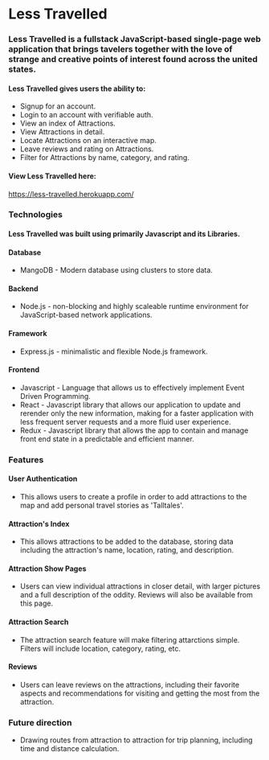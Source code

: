 # Less Travelled

### Less Travelled is a fullstack JavaScript-based single-page web application that brings tavelers together with the love of strange and creative points of interest found across the united states. 

#### Less Travelled gives users the ability to:
* Signup for an account.
* Login to an account with verifiable auth.
* View an index of Attractions.
* View Attractions in detail.
* Locate Attractions on an interactive map.
* Leave reviews and rating on Attractions.
* Filter for Attractions by name, category, and rating.


#### View Less Travelled here:
https://less-travelled.herokuapp.com/

### Technologies
#### Less Travelled was built using primarily Javascript and its Libraries.

#### Database
* MangoDB - Modern database using clusters to store data.
#### Backend
* Node.js - non-blocking and highly scaleable runtime environment for JavaScript-based network applications.
#### Framework
* Express.js - minimalistic and flexible Node.js framework.
#### Frontend
* Javascript - Language that allows us to effectively implement Event Driven Programming.
* React - Javascript library that allows our application to update and rerender only the new information, making for a faster application with less frequent server requests and a more fluid user experience.
* Redux - Javascript library that allows the app to contain and manage front end state in a predictable and efficient manner.

### Features
#### User Authentication
* This allows users to create a profile in order to add attractions to the map and add personal travel stories as 'Talltales'. 
#### Attraction's Index
* This allows attractions to be added to the database, storing data including the attraction's name, location, rating, and description.
#### Attraction Show Pages
* Users can view individual attractions in  closer detail, with larger pictures and a full description of the oddity. Reviews will also be available from this page.
#### Attraction Search
* The attraction search feature will make filtering attarctions simple. Filters will include location, category, rating, etc. 
#### Reviews
* Users can leave reviews on the attractions, including their favorite aspects and recommendations for visiting and getting the most from the attraction.

### Future direction
* Drawing routes from attraction to attraction for trip planning, including time and distance calculation.

